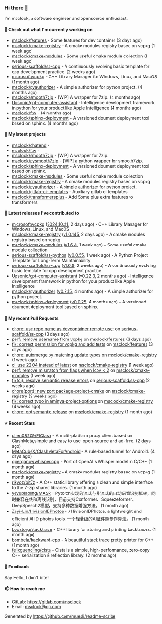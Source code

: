 ### Hi there 👋

I’m msclock, a software engineer and opensource enthusiast.

#### 👷 Check out what I'm currently working on

- [msclock/features](https://github.com/msclock/features) - Some features for dev container (3 days ago)
- [msclock/cmake-registry](https://github.com/msclock/cmake-registry) - A cmake modules registry based on vcpkg (1 week ago)
- [msclock/cmake-modules](https://github.com/msclock/cmake-modules) - Some useful cmake module collection (1 week ago)
- [serious-scaffold/ss-cpp](https://github.com/serious-scaffold/ss-cpp) - A continuously evolving basic template for cpp development practice. (2 weeks ago)
- [microsoft/vcpkg](https://github.com/microsoft/vcpkg) - C&#43;&#43; Library Manager for Windows, Linux, and MacOS (1 month ago)
- [msclock/pyauthorizer](https://github.com/msclock/pyauthorizer) - A simple authorizer for python project. (4 months ago)
- [msclock/smooth7zip](https://github.com/msclock/smooth7zip) - [WIP] A wrapper for 7zip. (4 months ago)
- [Upsonic/gpt-computer-assistant](https://github.com/Upsonic/gpt-computer-assistant) - Intelligence development framework in python for your product like Apple Intelligence (4 months ago)
- [msclock/ftw](https://github.com/msclock/ftw) -  (4 months ago)
- [msclock/sphinx-deployment](https://github.com/msclock/sphinx-deployment) - A versioned doument deployment tool based on sphinx. (4 months ago)

#### 🌱 My latest projects

- [msclock/chatend](https://github.com/msclock/chatend) - 
- [msclock/ftw](https://github.com/msclock/ftw) - 
- [msclock/smooth7zip](https://github.com/msclock/smooth7zip) - [WIP] A wrapper for 7zip.
- [msclock/pysmooth7zip](https://github.com/msclock/pysmooth7zip) - [WIP] a python wrapper for smooth7zip.
- [msclock/sphinx-deployment](https://github.com/msclock/sphinx-deployment) - A versioned doument deployment tool based on sphinx.
- [msclock/cmake-modules](https://github.com/msclock/cmake-modules) - Some useful cmake module collection
- [msclock/cmake-registry](https://github.com/msclock/cmake-registry) - A cmake modules registry based on vcpkg
- [msclock/pyauthorizer](https://github.com/msclock/pyauthorizer) - A simple authorizer for python project.
- [msclock/gitlab-ci-templates](https://github.com/msclock/gitlab-ci-templates) - Auxiliary gitlab ci templates
- [msclock/transformersplus](https://github.com/msclock/transformersplus) - Add Some plus extra features to transformers

#### 🔭 Latest releases I've contributed to

- [microsoft/vcpkg](https://github.com/microsoft/vcpkg) ([2024.10.21](https://github.com/microsoft/vcpkg/releases/tag/2024.10.21), 2 days ago) - C&#43;&#43; Library Manager for Windows, Linux, and MacOS
- [msclock/cmake-registry](https://github.com/msclock/cmake-registry) ([v1.0.145](https://github.com/msclock/cmake-registry/releases/tag/v1.0.145), 2 days ago) - A cmake modules registry based on vcpkg
- [msclock/cmake-modules](https://github.com/msclock/cmake-modules) ([v1.6.4](https://github.com/msclock/cmake-modules/releases/tag/v1.6.4), 1 week ago) - Some useful cmake module collection
- [serious-scaffold/ss-python](https://github.com/serious-scaffold/ss-python) ([v0.0.55](https://github.com/serious-scaffold/ss-python/releases/tag/v0.0.55), 1 week ago) - A Python Project Template for Long-Term Maintainability
- [serious-scaffold/ss-cpp](https://github.com/serious-scaffold/ss-cpp) ([v1.6.9](https://github.com/serious-scaffold/ss-cpp/releases/tag/v1.6.9), 2 weeks ago) - A continuously evolving basic template for cpp development practice.
- [Upsonic/gpt-computer-assistant](https://github.com/Upsonic/gpt-computer-assistant) ([v0.22.3](https://github.com/Upsonic/gpt-computer-assistant/releases/tag/v0.22.3), 2 months ago) - Intelligence development framework in python for your product like Apple Intelligence
- [msclock/pyauthorizer](https://github.com/msclock/pyauthorizer) ([v0.2.15](https://github.com/msclock/pyauthorizer/releases/tag/v0.2.15), 4 months ago) - A simple authorizer for python project.
- [msclock/sphinx-deployment](https://github.com/msclock/sphinx-deployment) ([v0.0.25](https://github.com/msclock/sphinx-deployment/releases/tag/v0.0.25), 4 months ago) - A versioned doument deployment tool based on sphinx.

#### 🔨 My recent Pull Requests

- [chore: use repo name as devcontainer remote user](https://github.com/serious-scaffold/ss-cpp/pull/390) on [serious-scaffold/ss-cpp](https://github.com/serious-scaffold/ss-cpp) (3 days ago)
- [perf: remove username from vcpkg](https://github.com/msclock/features/pull/24) on [msclock/features](https://github.com/msclock/features) (3 days ago)
- [fix: correct permission for vcpkg and add tests](https://github.com/msclock/features/pull/23) on [msclock/features](https://github.com/msclock/features) (3 days ago)
- [chore: automerge by matching update types](https://github.com/msclock/cmake-registry/pull/214) on [msclock/cmake-registry](https://github.com/msclock/cmake-registry) (1 week ago)
- [ci: use 22.04 instead of latest](https://github.com/msclock/cmake-registry/pull/213) on [msclock/cmake-registry](https://github.com/msclock/cmake-registry) (1 week ago)
- [perf: remove mismatch from flags when lcov &lt; 2](https://github.com/msclock/cmake-modules/pull/127) on [msclock/cmake-modules](https://github.com/msclock/cmake-modules) (1 week ago)
- [fix(ci): resolve semantic release errors](https://github.com/serious-scaffold/ss-cpp/pull/384) on [serious-scaffold/ss-cpp](https://github.com/serious-scaffold/ss-cpp) (2 weeks ago)
- [chore(port): new port package-project-cmake](https://github.com/msclock/cmake-registry/pull/198) on [msclock/cmake-registry](https://github.com/msclock/cmake-registry) (3 weeks ago)
- [fix: correct typo in aminya-project-options](https://github.com/msclock/cmake-registry/pull/197) on [msclock/cmake-registry](https://github.com/msclock/cmake-registry) (4 weeks ago)
- [chore: opt semantic release](https://github.com/msclock/cmake-registry/pull/193) on [msclock/cmake-registry](https://github.com/msclock/cmake-registry) (1 month ago)

#### ⭐ Recent Stars

- [chen08209/FlClash](https://github.com/chen08209/FlClash) - A multi-platform proxy client based on ClashMeta,simple and easy to use, open-source and ad-free. (2 days ago)
- [MetaCubeX/ClashMetaForAndroid](https://github.com/MetaCubeX/ClashMetaForAndroid) - A rule-based tunnel for Android. (4 days ago)
- [ggerganov/whisper.cpp](https://github.com/ggerganov/whisper.cpp) - Port of OpenAI&#39;s Whisper model in C/C&#43;&#43; (1 month ago)
- [msclock/cmake-registry](https://github.com/msclock/cmake-registry) - A cmake modules registry based on vcpkg (1 month ago)
- [rikyoz/bit7z](https://github.com/rikyoz/bit7z) - A C&#43;&#43; static library offering a clean and simple interface to the 7-zip shared libraries. (1 month ago)
- [yeyupiaoling/MASR](https://github.com/yeyupiaoling/MASR) - Pytorch实现的流式与非流式的自动语音识别框架，同时兼容在线和离线识别，目前支持Conformer、Squeezeformer、DeepSpeech2模型，支持多种数据增强方法。 (1 month ago)
- [Zeyi-Lin/HivisionIDPhotos](https://github.com/Zeyi-Lin/HivisionIDPhotos) - ⚡️HivisionIDPhotos: a lightweight and efficient AI ID photos tools. 一个轻量级的AI证件照制作算法。 (1 month ago)
- [boostorg/stacktrace](https://github.com/boostorg/stacktrace) - C&#43;&#43; library for storing and printing backtraces. (1 month ago)
- [bombela/backward-cpp](https://github.com/bombela/backward-cpp) - A beautiful stack trace pretty printer for C&#43;&#43; (1 month ago)
- [felixguendling/cista](https://github.com/felixguendling/cista) - Cista is a simple, high-performance, zero-copy C&#43;&#43; serialization &amp; reflection library. (2 months ago)

#### 💬 Feedback

Say Hello, I don't bite!

#### 📫 How to reach me

- GitLab: https://gitlab.com/msclock
- Email: msclock@qq.com

Generated by https://github.com/muesli/readme-scribe

